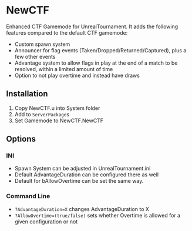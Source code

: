 # NewCTF
Enhanced CTF Gamemode for UnrealTournament. It adds the following features compared to the default CTF gamemode:

- Custom spawn system
- Announcer for flag events (Taken/Dropped/Returned/Captured), plus a few other events
- Advantage system to allow flags in play at the end of a match to be resolved, within a limited amount of time
- Option to not play overtime and instead have draws

## Installation

1. Copy NewCTF.u into System folder
1. Add to `ServerPackage`s
1. Set Gamemode to NewCTF.NewCTF

## Options

### INI

- Spawn System can be adjusted in UnrealTournament.ini
- Default AdvantageDuration can be configured there as well
- Default for bAllowOvertime can be set the same way.

### Command Line
- `?AdvantageDuration=X` changes AdvantageDuration to X
- `?AllowOvertime=(true/false)` sets whether Overtime is allowed for a given configuration or not
